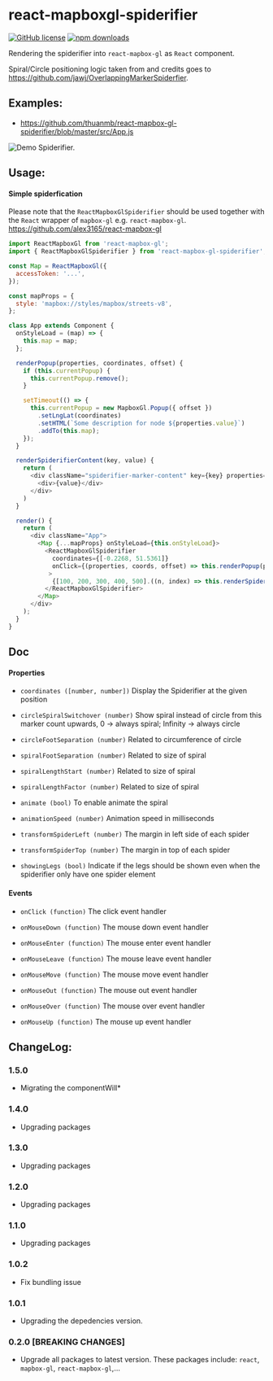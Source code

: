 # react-mapboxgl-spiderifier

[![GitHub license](https://img.shields.io/badge/license-MIT-blue.svg)](https://github.com/thuanmb/react-mapbox-gl-spiderifier/blob/master/LICENSE)
[![npm downloads](https://img.shields.io/npm/dm/react-mapbox-gl-spiderifier.svg)](https://www.npmjs.com/package/react-mapbox-gl-spiderifier)

Rendering the spiderifier into `react-mapbox-gl` as `React` component.

Spiral/Circle positioning logic taken from and credits goes to https://github.com/jawj/OverlappingMarkerSpiderfier.

## Examples:

- https://github.com/thuanmb/react-mapbox-gl-spiderifier/blob/master/src/App.js

![Demo Spiderifier.](./demo/demo.gif)

## Usage:

#### Simple spiderfication

Please note that the `ReactMapboxGlSpiderifier` should be used together with the `React` wrapper of `mapbox-gl` e.g. `react-mapbox-gl`.
https://github.com/alex3165/react-mapbox-gl

```js
import ReactMapboxGl from 'react-mapbox-gl';
import { ReactMapboxGlSpiderifier } from 'react-mapbox-gl-spiderifier';

const Map = ReactMapboxGl({
  accessToken: '...',
});

const mapProps = {
  style: 'mapbox://styles/mapbox/streets-v8',
};

class App extends Component {
  onStyleLoad = (map) => {
    this.map = map;
  };

  renderPopup(properties, coordinates, offset) {
    if (this.currentPopup) {
      this.currentPopup.remove();
    }

    setTimeout(() => {
      this.currentPopup = new MapboxGl.Popup({ offset })
        .setLngLat(coordinates)
        .setHTML(`Some description for node ${properties.value}`)
        .addTo(this.map);
    });
  }

  renderSpiderifierContent(key, value) {
    return (
      <div className="spiderifier-marker-content" key={key} properties={{ value }}>
        <div>{value}</div>
      </div>
    )
  }

  render() {
    return (
      <div className="App">
        <Map {...mapProps} onStyleLoad={this.onStyleLoad}>
          <ReactMapboxGlSpiderifier
            coordinates={[-0.2268, 51.5361]}
            onClick={(properties, coords, offset) => this.renderPopup(properties, coords, offset)}
           >
            {[100, 200, 300, 400, 500].((n, index) => this.renderSpiderifierContent(index, n))}
          </ReactMapboxGlSpiderifier>
        </Map>
      </div>
    );
  }
}
```

## Doc

#### Properties

- `coordinates ([number, number])`
  Display the Spiderifier at the given position

- `circleSpiralSwitchover (number)`
  Show spiral instead of circle from this marker count upwards, 0 -> always spiral; Infinity -> always circle

- `circleFootSeparation (number)`
  Related to circumference of circle

- `spiralFootSeparation (number)`
  Related to size of spiral

- `spiralLengthStart (number)`
  Related to size of spiral

- `spiralLengthFactor (number)`
  Related to size of spiral

- `animate (bool)`
  To enable animate the spiral

- `animationSpeed (number)`
  Animation speed in milliseconds

- `transformSpiderLeft (number)`
  The margin in left side of each spider

- `transformSpiderTop (number)`
  The margin in top of each spider

- `showingLegs (bool)`
  Indicate if the legs should be shown even when the spiderifier only have one spider element

#### Events

- `onClick (function)`
  The click event handler

- `onMouseDown (function)`
  The mouse down event handler

- `onMouseEnter (function)`
  The mouse enter event handler

- `onMouseLeave (function)`
  The mouse leave event handler

- `onMouseMove (function)`
  The mouse move event handler

- `onMouseOut (function)`
  The mouse out event handler

- `onMouseOver (function)`
  The mouse over event handler

- `onMouseUp (function)`
  The mouse up event handler

## ChangeLog:

### 1.5.0

- Migrating the componentWill*

### 1.4.0

- Upgrading packages

### 1.3.0

- Upgrading packages

### 1.2.0

- Upgrading packages

### 1.1.0

- Upgrading packages

### 1.0.2

- Fix bundling issue

### 1.0.1

- Upgrading the depedencies version.

### 0.2.0 [BREAKING CHANGES]

- Upgrade all packages to latest version. These packages include: `react`, `mapbox-gl`, `react-mapbox-gl`,...

